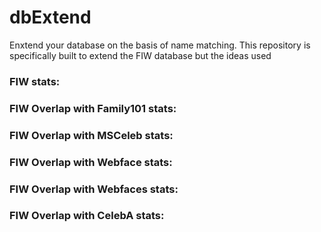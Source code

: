 # dbExtend
Enxtend your database on the basis of name matching. This repository is specifically built to extend the FIW database but the ideas used 

### FIW stats:

### FIW Overlap with Family101 stats:

### FIW Overlap with MSCeleb stats:

### FIW Overlap with Webface stats:

### FIW Overlap with Webfaces stats:

### FIW Overlap with CelebA stats:
